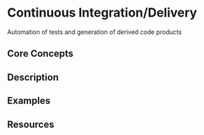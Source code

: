 # Continuous Integration/Delivery
Automation of tests and generation of derived code products
## Core Concepts
 
## Description
 
## Examples
 
## Resources
